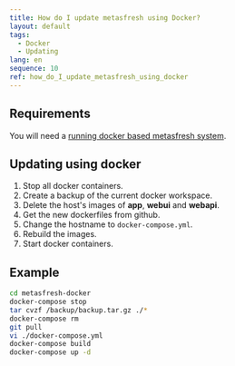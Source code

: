 ```yaml
---
title: How do I update metasfresh using Docker?
layout: default
tags:
  - Docker
  - Updating
lang: en
sequence: 10
ref: how_do_I_update_metasfresh_using_docker
---
```


## Requirements

You will need a [running docker based metasfresh system](How_do_I_setup_the_metasfresh_stack_using_Docker).

## Updating using docker

1. Stop all docker containers.
1. Create a backup of the current docker workspace.
1. Delete the host's images of **app**, **webui** and **webapi**.
1. Get the new dockerfiles from github.
1. Change the hostname to `docker-compose.yml`.
1. Rebuild the images.
1. Start docker containers.


## Example

```bash
cd metasfresh-docker
docker-compose stop
tar cvzf /backup/backup.tar.gz ./*
docker-compose rm
git pull
vi ./docker-compose.yml
docker-compose build
docker-compose up -d
```
